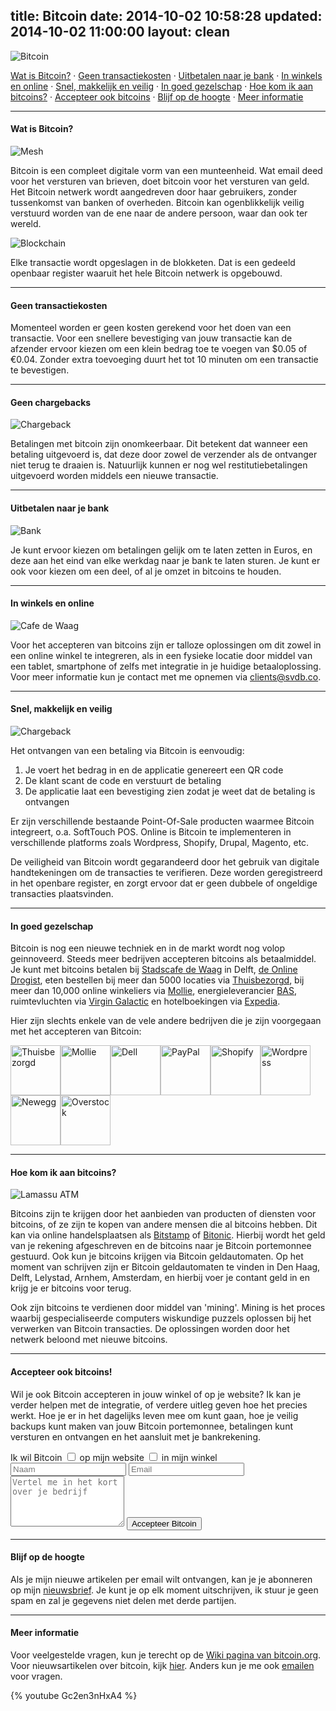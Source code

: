 title: Bitcoin
date: 2014-10-02 10:58:28
updated: 2014-10-02 11:00:00
layout: clean
---
<img class="noshadow" src="bitcoin_logo.png" alt="Bitcoin">

[Wat is Bitcoin?](#wib) · [Geen transactiekosten](#gt) · [Uitbetalen naar je bank](#unub) · [In winkels en online](#iweo) · [Snel, makkelijk en veilig](#smv) · [In goed gezelschap](#igg) · [Hoe kom ik aan bitcoins?](#hkiab) · [Accepteer ook bitcoins](#aob) · [Blijf op de hoogte](#bodh) · [Meer informatie](#mi)

---
<a name="wib"></a>
#### Wat is Bitcoin?

<img class="noshadow" src="mesh.png" alt="Mesh">

Bitcoin is een compleet digitale vorm van een munteenheid. Wat email deed voor het versturen van brieven, doet bitcoin voor het versturen van geld. Het Bitcoin netwerk wordt aangedreven door haar gebruikers, zonder tussenkomst van banken of overheden. Bitcoin kan ogenblikkelijk veilig verstuurd worden van de ene naar de andere persoon, waar dan ook ter wereld.

<img class="noshadow" src="blockchain.png" alt="Blockchain">

Elke transactie wordt opgeslagen in de blokketen. Dat is een gedeeld openbaar register waaruit het hele Bitcoin netwerk is opgebouwd.

---
<a name="gt"></a>
#### Geen transactiekosten

Momenteel worden er geen kosten gerekend voor het doen van een transactie. Voor een snellere bevestiging van jouw transactie kan de afzender ervoor kiezen om een klein bedrag toe te voegen van $0.05 of €0.04. Zonder extra toevoeging duurt het tot 10 minuten om een transactie te bevestigen. 

---
<a name="gc"></a>
#### Geen chargebacks

<img class="noshadow" src="money_string.png" alt="Chargeback">

Betalingen met bitcoin zijn onomkeerbaar. Dit betekent dat wanneer een betaling uitgevoerd is, dat deze door zowel de verzender als de ontvanger niet terug te draaien is. Natuurlijk kunnen er nog wel restitutiebetalingen uitgevoerd worden middels een nieuwe transactie.

---
<a name="unub"></a>

#### Uitbetalen naar je bank

![Bank](bank.jpg)

Je kunt ervoor kiezen om betalingen gelijk om te laten zetten in Euros, en deze aan het eind van elke werkdag naar je bank te laten sturen. Je kunt er ook voor kiezen om een deel, of al je omzet in bitcoins te houden.

---
<a name="iweo"></a>
#### In winkels en online

![Cafe de Waag](bitcoin_dewaag.jpg)

Voor het accepteren van bitcoins zijn er talloze oplossingen om dit zowel in een online winkel te integreren, als in een fysieke locatie door middel van een tablet, smartphone of zelfs met integratie in je huidige betaaloplossing. Voor meer informatie kun je contact met me opnemen via [clients@svdb.co](&#109;&#97;&#105;&#108;&#116;&#111;&#58;&#99;&#108;&#105;&#101;&#110;&#116;&#115;&#64;&#115;&#118;&#100;&#98;&#46;&#99;&#111;).

---
<a name="smv"></a>
#### Snel, makkelijk en veilig

<img class="noshadow" src="qr_scan.png" alt="Chargeback">

Het ontvangen van een betaling via Bitcoin is eenvoudig:

1. Je voert het bedrag in en de applicatie genereert een QR code
2. De klant scant de code en verstuurt de betaling
3. De applicatie laat een bevestiging zien zodat je weet dat de betaling is ontvangen

Er zijn verschillende bestaande Point-Of-Sale producten waarmee Bitcoin integreert, o.a. SoftTouch POS. Online is Bitcoin te implementeren in verschillende platforms zoals Wordpress, Shopify, Drupal, Magento, etc.

De veiligheid van Bitcoin wordt gegarandeerd door het gebruik van digitale handtekeningen om de transacties te verifieren. Deze worden geregistreerd in het openbare register, en zorgt ervoor dat er geen dubbele of ongeldige transacties plaatsvinden.

---
<a name="igg"></a>
#### In goed gezelschap

Bitcoin is nog een nieuwe techniek en in de markt wordt nog volop geinnoveerd. Steeds meer bedrijven accepteren bitcoins als betaalmiddel. Je kunt met bitcoins betalen bij [Stadscafe de Waag](http://www.de-waag.nl/) in Delft, [de Online Drogist](http://www.deonlinedrogist.nl/), eten bestellen bij meer dan 5000 locaties via [Thuisbezorgd](http://www.thuisbezorgd.nl/), bij meer dan 10,000 online winkeliers via [Mollie](https://www.mollie.nl/betaaldiensten/bitcoin/), energieleverancier [BAS](http://www.basnederland.nl/betalen-met-bitcoin-bij-bas/), ruimtevluchten via [Virgin Galactic](http://www.virgin.com/richard-branson/bitcoins-in-space) en hotelboekingen via [Expedia](http://www.expedia.com/Checkout/BitcoinTermsAndConditions).

Hier zijn slechts enkele van de vele andere bedrijven die je zijn voorgegaan met het accepteren van Bitcoin:

<div class="logos">
<a href="http://www.thuisbezorgd.nl/" alt="Thuisbezorgd"><img class="noshadow left" src="thuisbezorgd.png" alt="Thuisbezorgd"
width="80" height="80"></a><a href="https://www.mollie.nl/betaaldiensten/bitcoin/" alt="Mollie"><img class="noshadow left" src="mollie.png" alt="Mollie"
width="80" height="80"></a><a href="http://www.dell.com/learn/us/en/uscorp1/campaigns/bitcoin-marketing" alt="Dell"><img class="noshadow left" src="dell.png" alt="Dell"
width="80" height="80"></a><a href="http://blog.bitpay.com/2014/09/23/bitpay-and-paypal-an-unbeatable-payment-partnership.html" alt="PayPal"><img class="noshadow left" src="paypal.png" alt="PayPal"
width="80" height="80"></a><a href="http://www.shopify.com/bitcoin" alt="Shopify"><img class="noshadow left" src="shopify.png" alt="Shopify"
width="80" height="80"></a><a href="http://en.support.wordpress.com/bitcoin/" alt="Wordpress"><img class="noshadow left" src="wordpress.png" alt="Wordpress"
width="80" height="80"></a><a href="http://www.newegg.com/bitcoin" alt="Newegg"><img class="noshadow left" src="newegg.png" alt="Newegg"
width="80" height="80"></a><a href="http://www.overstock.com/bitcoin" alt="Overstock"><img class="noshadow left" src="overstock.png" alt="Overstock"
width="80" height="80"></a></div>

---
<a name="hkiab"></a>
#### Hoe kom ik aan bitcoins?

<img class="noshadow" src="lamassu.png" alt="Lamassu ATM">

Bitcoins zijn te krijgen door het aanbieden van producten of diensten voor bitcoins, of ze zijn te kopen van andere mensen die al bitcoins hebben. Dit kan via online handelsplaatsen als [Bitstamp](http://nl.bitstamp.net/) of [Bitonic](http://www.bitonic.nl/). Hierbij wordt het geld van je rekening afgeschreven en de bitcoins naar je Bitcoin portemonnee gestuurd. Ook kun je bitcoins krijgen via Bitcoin geldautomaten. Op het moment van schrijven zijn er Bitcoin geldautomaten te vinden in Den Haag, Delft, Lelystad, Arnhem, Amsterdam, en hierbij voer je contant geld in en krijg je er bitcoins voor terug.

Ook zijn bitcoins te verdienen door middel van 'mining'. Mining is het proces waarbij gespecialiseerde computers wiskundige puzzels oplossen bij het verwerken van Bitcoin transacties. De oplossingen worden door het netwerk beloond met nieuwe bitcoins.

---
<a name="aob"></a>
#### Accepteer ook bitcoins!

Wil je ook Bitcoin accepteren in jouw winkel of op je website? Ik kan je verder helpen met de integratie, of verdere uitleg geven hoe het precies werkt. Hoe je er in het dagelijks leven mee om kunt gaan, hoe je veilig backups kunt maken van jouw Bitcoin portemonnee, betalingen kunt versturen en ontvangen en het aansluit met je bankrekening.

<form action="//formspree.io/&#109;&#97;&#105;&#108;&#64;&#115;&#118;&#100;&#98;&#46;&#99;&#111;" method="POST">
  <div class="form-column">
    Ik wil Bitcoin
    <input id="checkbox_website" type="checkbox" name="where" value="website" />
    <label for="checkbox_website">op mijn website</label>
    <input id="checkbox_store" type="checkbox" name="where" value="store" />
    <label for="checkbox_store">in mijn winkel</label><br />
    <input name="name" type="text" placeholder="Naam" />
    <input name="email" type="email" placeholder="Email" required/>
    <textarea name="message" rows="5" placeholder="Vertel me in het kort over je bedrijf"></textarea>
    <input type="text" name="_gotcha" style="display:none" />
    <button class="btn simple" type="submit">Accepteer Bitcoin</button>
  </div>
</form>

---
<a name="bodh"></a>
#### Blijf op de hoogte

Als je mijn nieuwe artikelen per email wilt ontvangen, kan je je abonneren op mijn [nieuwsbrief](/newsletter 'Nieuwsbrief'). Je kunt je op elk moment uitschrijven, ik stuur je geen spam en zal je gegevens niet delen met derde partijen.

---
<a name="mi"></a>
#### Meer informatie

Voor veelgestelde vragen, kun je terecht op de [Wiki pagina van bitcoin.org](https://en.bitcoin.it/wiki/FAQ). Voor nieuwsartikelen over bitcoin, kijk [hier](/nieuws). Anders kun je me ook [emailen](&#109;&#97;&#105;&#108;&#116;&#111;&#58;&#109;&#97;&#105;&#108;&#64;&#115;&#118;&#100;&#98;&#46;&#99;&#111;) voor vragen.

{% youtube Gc2en3nHxA4 %}